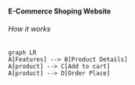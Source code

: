 <h4>E-Commerce Shoping Website</h4>
<h6>How it works</h6>

```mermaid
graph LR
A[Features] --> B[Product Details] 
A[product] --> C[Add to cart]
A[product] --> D[Order Place]



